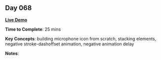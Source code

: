 ## Day 068

**<a href="https://css100.aniqa.dev#day-068">Live Demo</a>**

**Time to Complete**: 25 mins

**Key Concepts**: building microphone icon from scratch, stacking elements, negative stroke-dashoffset animation, negative animation delay

**Notes**:
